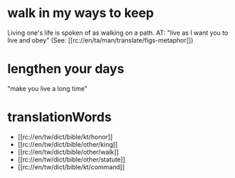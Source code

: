 # walk in my ways to keep

Living one's life is spoken of as walking on a path. AT: "live as I want you to live and obey" (See: [[rc://en/ta/man/translate/figs-metaphor]])

# lengthen your days

"make you live a long time"

# translationWords

* [[rc://en/tw/dict/bible/kt/honor]]
* [[rc://en/tw/dict/bible/other/king]]
* [[rc://en/tw/dict/bible/other/walk]]
* [[rc://en/tw/dict/bible/other/statute]]
* [[rc://en/tw/dict/bible/kt/command]]